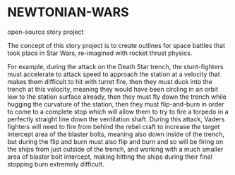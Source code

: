 # NEWTONIAN-WARS
open-source story project

The concept of this story project is to create outlines for space battles that took place in Star Wars, re-imagined with rocket thrust physics. 

For example, during the attack on the Death Star trench, the stunt-fighters must accelerate to attack speed to approach the station at a velocity that makes them difficult to hit with turret fire, then they must duck into the trench at this velocity, meaning they would have been circling in an orbit low to the station surface already, then they must fly down the trench while hugging the curvature of the station, then they must flip-and-burn in order to come to a complete stop which will allow them to try to fire a torpedo in a perfectly straight line down the ventilation shaft. During this attack, Vaders fighters will need to fire from behind the rebel craft to increase the target intercept area of the blaster bolts, meaning also down inside of the trench, but during the flip and burn must also flip and burn and so will be firing on the ships from just outside of the trench, and working with a much smaller area of blaster bolt intercept, making hitting the ships during their final stopping burn extremely difficult. 
